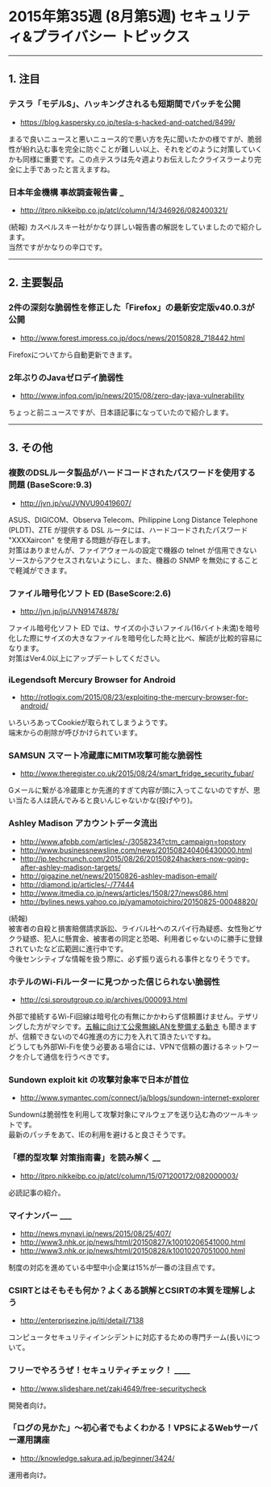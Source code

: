 # 2015年第35週 (8月第5週) セキュリティ&プライバシー トピックス

***
## 1. 注目
### テスラ「モデルS」、ハッキングされるも短期間でパッチを公開
- https://blog.kaspersky.co.jp/tesla-s-hacked-and-patched/8499/

まるで良いニュースと悪いニュース的で悪い方を先に聞いたかの様ですが、脆弱性が紛れ込む事を完全に防ぐことが難しい以上、それをどのように対策していくかも同様に重要です。この点テスラは先々週よりお伝えしたクライスラーより完全に上手であったと言えますね。

### 日本年金機構 事故調査報告書 _
- http://itpro.nikkeibp.co.jp/atcl/column/14/346926/082400321/

(続報)
カスペルスキー社がかなり詳しい報告書の解説をしていましたので紹介します。  
当然ですがかなりの辛口です。

***
## 2. 主要製品
### 2件の深刻な脆弱性を修正した「Firefox」の最新安定版v40.0.3が公開
- http://www.forest.impress.co.jp/docs/news/20150828_718442.html

Firefoxについてから自動更新できます。

### 2年ぶりのJavaゼロデイ脆弱性
- http://www.infoq.com/jp/news/2015/08/zero-day-java-vulnerability

ちょっと前ニュースですが、日本語記事になっていたので紹介します。

***
## 3. その他
### 複数のDSLルータ製品がハードコードされたパスワードを使用する問題 (BaseScore:9.3)
- http://jvn.jp/vu/JVNVU90419607/

ASUS、DIGICOM、Observa Telecom、Philippine Long Distance Telephone (PLDT)、ZTE が提供する DSL ルータには、ハードコードされたパスワード "XXXXaircon" を使用する問題が存在します。  
対策はありませんが、ファイアウォールの設定で機器の telnet が信用できないソースからアクセスされないようにし、また、機器の SNMP を無効にすることで軽減ができます。

### ファイル暗号化ソフト ED (BaseScore:2.6)
- http://jvn.jp/jp/JVN91474878/

ファイル暗号化ソフト ED では、サイズの小さいファイル(16バイト未満)を暗号化した際にサイズの大きなファイルを暗号化した時と比べ、解読が比較的容易になります。  
対策はVer4.0以上にアップデートしてください。

### iLegendsoft Mercury Browser for Android
- http://rotlogix.com/2015/08/23/exploiting-the-mercury-browser-for-android/

いろいろあってCookieが取られてしまうようです。  
端末からの削除が呼びかけられています。

### SAMSUN スマート冷蔵庫にMITM攻撃可能な脆弱性
- http://www.theregister.co.uk/2015/08/24/smart_fridge_security_fubar/

Gメールに繋がる冷蔵庫とか先進的すぎて内容が頭に入ってこないのですが、思い当たる人は読んでみると良いんじゃないかな(投げやり)。

### Ashley Madison アカウントデータ流出
- http://www.afpbb.com/articles/-/3058234?ctm_campaign=topstory
- http://www.businessnewsline.com/news/201508240406430000.html
- http://jp.techcrunch.com/2015/08/26/20150824hackers-now-going-after-ashley-madison-targets/
- http://gigazine.net/news/20150826-ashley-madison-email/
- http://diamond.jp/articles/-/77444
- http://www.itmedia.co.jp/news/articles/1508/27/news086.html
- http://bylines.news.yahoo.co.jp/yamamotoichiro/20150825-00048820/

(続報)  
被害者の自殺と損害賠償請求訴訟、ライバル社へのスパイ行為疑惑、女性殆どサクラ疑惑、犯人に懸賞金、被害者の同定と恐喝、利用者じゃないのに勝手に登録されていたなど広範囲に進行中です。  
今後センシティブな情報を扱う際に、必ず振り返られる事件となりそうです。

### ホテルのWi-Fiルーターに見つかった信じられない脆弱性
- http://csi.sproutgroup.co.jp/archives/000093.html

外部で接続するWi-Fi回線は暗号化の有無にかかわらず信頼置けません。テザリングした方がマシです。[五輪に向けて公衆無線LANを整備する動き](http://www.soumu.go.jp/menu_seisaku/ictseisaku/public_wi-fi/index.html) も聞きますが、信頼できないので4G推進の方に力を入れて頂きたいですね。  
どうしても外部Wi-Fiを使う必要ある場合には、VPNで信頼の置けるネットワークを介して通信を行うべきです。  

### Sundown exploit kit の攻撃対象率で日本が首位
- http://www.symantec.com/connect/ja/blogs/sundown-internet-explorer

Sundownは脆弱性を利用して攻撃対象にマルウェアを送り込む為のツールキットです。  
最新のパッチをあて、IEの利用を避けると良さそうです。

### 「標的型攻撃 対策指南書」を読み解く __
- http://itpro.nikkeibp.co.jp/atcl/column/15/071200172/082000003/

必読記事の紹介。

### マイナンバー ___
- http://news.mynavi.jp/news/2015/08/25/407/
- http://www3.nhk.or.jp/news/html/20150827/k10010206541000.html
- http://www3.nhk.or.jp/news/html/20150828/k10010207051000.html

制度の対応を進めている中堅中小企業は15%が一番の注目点です。

### CSIRTとはそもそも何か？よくある誤解とCSIRTの本質を理解しよう
- http://enterprisezine.jp/iti/detail/7138

コンピュータセキュリティインシデントに対応するための専門チーム(長い)について。

### フリーでやろうぜ！セキュリティチェック！ ____
- http://www.slideshare.net/zaki4649/free-securitycheck

開発者向け。

### 「ログの見かた」～初心者でもよくわかる！VPSによるWebサーバー運用講座
- http://knowledge.sakura.ad.jp/beginner/3424/

運用者向け。
